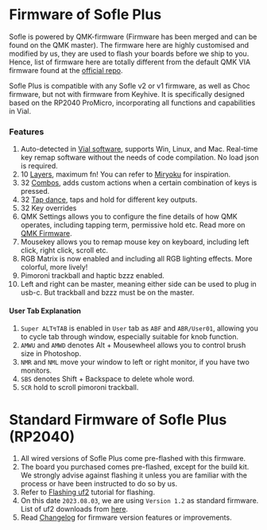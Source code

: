 # Firmware of Sofle Plus

Sofle is powered by QMK-firmware (Firmware has been merged and can be found on the QMK master). The firmware here are highly customised and modified by us, they are used to flash your boards before we ship to you. Hence, list of firmware here are totally different from the default QMK VIA firmware found at the [official repo](https://qmk.fm/keyboards/). 

Sofle Plus is compatible with any Sofle v2 or v1 firmware, as well as Choc firmware, but not with firmware from Keyhive. It is specifically designed based on the RP2040 ProMicro, incorporating all functions and capabilities in Vial. 

### Features
1. Auto-detected in [Vial software](https://get.vial.today/download/), supports Win, Linux, and Mac. Real-time key remap software without the needs of code compilation. No load json is required. 
2. 10 [Layers](https://get.vial.today/manual/layers.html), maximum fn! You can refer to [Miryoku](https://github.com/manna-harbour/miryoku) for inspiration.
3. 32 [Combos](https://get.vial.today/manual/combos.html), adds custom actions when a certain combination of keys is pressed.
4. 32 [Tap dance](https://get.vial.today/manual/tap-dance.html), taps and hold for different key outputs.
5. 32 Key overrides
6. QMK Settings allows you to configure the fine details of how QMK operates, including tapping term, permissive hold etc. Read more on [QMK Firmware](https://docs.qmk.fm/#/).
7. Mousekey allows you to remap mouse key on keyboard, including left click, right click, scroll etc.
8. RGB Matrix is now enabled and including all RGB lighting effects. More colorful, more lively!
9. Pimoroni trackball and haptic bzzz enabled. 
10. Left and right can be master, meaning either side can be used to plug in usb-c. But trackball and bzzz must be on the master.

#### User Tab Explanation
1. `Super ALT↯TAB` is enabled in `User` tab as `ABF` and `ABR/User01`, allowing you to cycle tab through window, especially suitable for knob function.
2. `AMWU` and `AMWD` denotes Alt + Mousewheel allows you to control brush size in Photoshop.
3. `NMR` and `NML` move your window to left or right monitor, if you have two monitors.
4. `SBS` denotes Shift + Backspace to delete whole word.
5. `SCR` hold to scroll pimoroni trackball.
   
# Standard Firmware of Sofle Plus (RP2040)
1. All wired versions of Sofle Plus come pre-flashed with this firmware.
2. The board you purchased comes pre-flashed, except for the build kit. We strongly advise against flashing it unless you are familiar with the process or have been instructed to do so by us.
3. Refer to [Flashing uf2](https://github.com/superxc3/xcmkb/blob/main/list%20of%20items/list%20of%20keyboards/60percent/sofle/sofleplus/flashingboard.md) tutorial for flashing.
5. On this date `2023.08.03`, we are using `Version 1.2` as standard firmware. List of uf2 downloads from [here](https://drive.google.com/drive/u/0/folders/1vNPOlv2NhzNlO9qoJ0fS3oOtKQtKS7rQ).
6. Read [Changelog](https://github.com/superxc3/xcmkb/blob/main/list%20of%20items/list%20of%20keyboards/60percent/sofle/sofleplus/firmware-changelog.md) for firmware version features or improvements.



